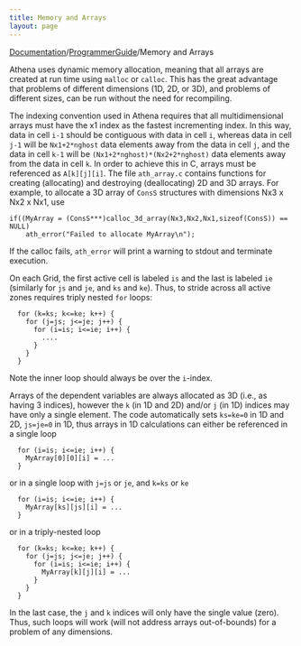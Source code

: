 ```yaml
---
title: Memory and Arrays
layout: page
---
```


[Documentation]({{site.baseurl}}/AthenaDocs)/[ProgrammerGuide]({{site.baseurl}}/AthenaDocsPG)/Memory and Arrays

Athena uses dynamic memory allocation, meaning that all arrays are
created at run time using `malloc` or `calloc`.  This has the 
great advantage that problems
of different dimensions (1D, 2D, or 3D), and problems of different sizes,
can be run without the need for recompiling.

The indexing convention used in Athena requires that all multidimensional
arrays must have the x1 index as the fastest incrementing index.
In this way, data in cell `i-1` should be contiguous with data in cell
`i`, whereas data in cell `j-1` will be `Nx1+2*nghost` data elements
away from the data in cell `j`, and the data in cell `k-1` will be
`(Nx1+2*nghost)*(Nx2+2*nghost)` data elements away from the data in
cell `k`.  In order to achieve this in C, arrays must be referenced as
`A[k][j][i]`.  The file `ath_array.c` contains functions for
creating (allocating) and destroying (deallocating) 2D and 3D arrays.  For example,
to allocate a 3D array of `ConsS` structures with dimensions Nx3 x Nx2 x Nx1, use

	if((MyArray = (ConsS***)calloc_3d_array(Nx3,Nx2,Nx1,sizeof(ConsS)) == NULL) 
	    ath_error("Failed to allocate MyArray\n");

If the calloc fails, `ath_error` will print a warning to stdout and terminate execution.

On each Grid, the first active cell is
labeled `is` and the last is labeled `ie` (similarly for `js` and `je`,
and `ks` and `ke`).  Thus, to stride across all active zones requires
triply nested `for` loops:

	  for (k=ks; k<=ke; k++) {
	    for (j=js; j<=je; j++) {
	      for (i=is; i<=ie; i++) {
	        ....
	      }
	    }
	  }

Note the inner loop should always be over the `i`-index.

Arrays of the dependent variables are always allocated as 3D (i.e., as having 3 indices), however the `k` (in 1D and 2D) and/or
`j` (in 1D) indices may have only a single element.  The code automatically sets `ks=ke=0` in 1D 
and 2D, `js=je=0` in 1D, thus arrays in 1D calculations can either be referenced in a single loop

	  for (i=is; i<=ie; i++) {
	    MyArray[0][0][i] = ...
	  }

or in a single loop with `j=js` or `je`, and `k=ks` or `ke`

	  for (i=is; i<=ie; i++) {
	    MyArray[ks][js][i] = ...
	  }

or in a triply-nested loop

	  for (k=ks; k<=ke; k++) {
	    for (j=js; j<=je; j++) {
	      for (i=is; i<=ie; i++) {
	        MyArray[k][j][i] = ...
	      }
	    }
	  }

In the last case, the `j` and `k` indices will only have the single value (zero). 
Thus, such loops will work (will not address arrays out-of-bounds) for a problem of any
dimensions.
